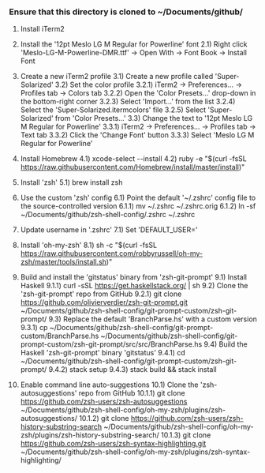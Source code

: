 
### Ensure that this directory is cloned to ~/Documents/github/

1) Install iTerm2

2) Install the '12pt Meslo LG M Regular for Powerline' font
  2.1) Right click 'Meslo-LG-M-Powerline-DMR.ttf' -> Open With -> Font Book -> Install Font

3) Create a new iTerm2 profile
  3.1) Create a new profile called 'Super-Solarized'
  3.2) Set the color profile
    3.2.1) iTerm2 -> Preferences... -> Profiles tab -> Colors tab
    3.2.2) Open the 'Color Presets...' drop-down in the bottom-right corner
    3.2.3) Select 'Import...' from the list
    3.2.4) Select the 'Super-Solarized.itermcolors' file
    3.2.5) Select 'Super-Solarized' from 'Color Presets...'
  3.3) Change the text to '12pt Meslo LG M Regular for Powerline'
    3.3.1) iTerm2 -> Preferences... -> Profiles tab -> Text tab
    3.3.2) Click the 'Change Font' button
    3.3.3) Select 'Meslo LG M Regular for Powerline'

4) Install Homebrew
  4.1) xcode-select --install
  4.2) ruby -e "$(curl -fsSL https://raw.githubusercontent.com/Homebrew/install/master/install)"

5) Install 'zsh'
  5.1) brew install zsh

6) Use the custom 'zsh' config
  6.1) Point the default '~/.zshrc' config file to the source-controlled version
    6.1.1) mv ~/.zshrc ~/.zshrc.orig
    6.1.2) ln -sf ~/Documents/github/zsh-shell-config/.zshrc ~/.zshrc

7) Update username in '.zshrc'
  7.1) Set 'DEFAULT_USER=<username>'

8) Install 'oh-my-zsh'
  8.1) sh -c "$(curl -fsSL https://raw.githubusercontent.com/robbyrussell/oh-my-zsh/master/tools/install.sh)"

9) Build and install the 'gitstatus' binary from 'zsh-git-prompt'
  9.1) Install Haskell
    9.1.1) curl -sSL https://get.haskellstack.org/ | sh
  9.2) Clone the 'zsh-git-prompt' repo from GitHub
    9.2.1) git clone https://github.com/olivierverdier/zsh-git-prompt.git ~/Documents/github/zsh-shell-config/git-prompt-custom/zsh-git-prompt/
  9.3) Replace the default 'BranchParse.hs' with a custom version
    9.3.1) cp ~/Documents/github/zsh-shell-config/git-prompt-custom/BranchParse.hs ~/Documents/github/zsh-shell-config/git-prompt-custom/zsh-git-prompt/src/src/BranchParse.hs
  9.4) Build the Haskell 'zsh-git-prompt' binary 'gitstatus'
    9.4.1) cd ~/Documents/github/zsh-shell-config/git-prompt-custom/zsh-git-prompt/
    9.4.2) stack setup
    9.4.3) stack build && stack install

10) Enable command line auto-suggestions
  10.1) Clone the 'zsh-autosuggestions' repo from GitHub
    10.1.1) git clone https://github.com/zsh-users/zsh-autosuggestions ~/Documents/github/zsh-shell-config/oh-my-zsh/plugins/zsh-autosuggestions/
    10.1.2) git clone https://github.com/zsh-users/zsh-history-substring-search ~/Documents/github/zsh-shell-config/oh-my-zsh/plugins/zsh-history-substring-search/
    10.1.3) git clone https://github.com/zsh-users/zsh-syntax-highlighting.git ~/Documents/github/zsh-shell-config/oh-my-zsh/plugins/zsh-syntax-highlighting/
